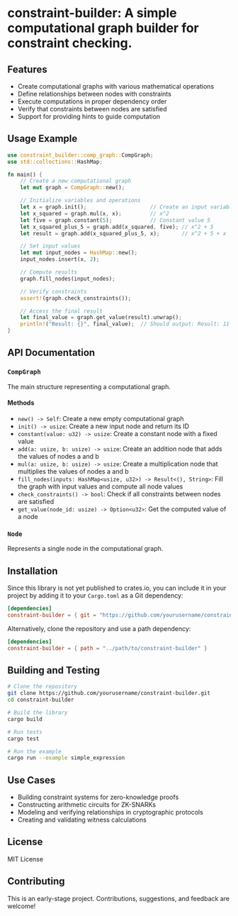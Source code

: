 # constraint-builder: A simple computational graph builder for constraint checking. 

## Features

- Create computational graphs with various mathematical operations
- Define relationships between nodes with constraints
- Execute computations in proper dependency order
- Verify that constraints between nodes are satisfied
- Support for providing hints to guide computation

## Usage Example

```rust
use constraint_builder::comp_graph::CompGraph;
use std::collections::HashMap;

fn main() {
    // Create a new computational graph
    let mut graph = CompGraph::new();

    // Initialize variables and operations
    let x = graph.init();                    // Create an input variable
    let x_squared = graph.mul(x, x);         // x^2
    let five = graph.constant(5);            // Constant value 5
    let x_squared_plus_5 = graph.add(x_squared, five); // x^2 + 5
    let result = graph.add(x_squared_plus_5, x);       // x^2 + 5 + x

    // Set input values
    let mut input_nodes = HashMap::new();
    input_nodes.insert(x, 2);

    // Compute results
    graph.fill_nodes(input_nodes);

    // Verify constraints
    assert!(graph.check_constraints());

    // Access the final result
    let final_value = graph.get_value(result).unwrap();
    println!("Result: {}", final_value);  // Should output: Result: 11 (2^2 + 5 + 2)
}
```

## API Documentation

### `CompGraph`

The main structure representing a computational graph.

#### Methods

- `new() -> Self`: Create a new empty computational graph
- `init() -> usize`: Create a new input node and return its ID
- `constant(value: u32) -> usize`: Create a constant node with a fixed value
- `add(a: usize, b: usize) -> usize`: Create an addition node that adds the values of nodes a and b
- `mul(a: usize, b: usize) -> usize`: Create a multiplication node that multiplies the values of nodes a and b
- `fill_nodes(inputs: HashMap<usize, u32>) -> Result<(), String>`: Fill the graph with input values and compute all node values
- `check_constraints() -> bool`: Check if all constraints between nodes are satisfied
- `get_value(node_id: usize) -> Option<u32>`: Get the computed value of a node

### `Node`

Represents a single node in the computational graph.

## Installation

Since this library is not yet published to crates.io, you can include it in your project by adding it to your `Cargo.toml` as a Git dependency:

```toml
[dependencies]
constraint-builder = { git = "https://github.com/yourusername/constraint-builder.git" }
```

Alternatively, clone the repository and use a path dependency:

```toml
[dependencies]
constraint-builder = { path = "../path/to/constraint-builder" }
```

## Building and Testing

```bash
# Clone the repository
git clone https://github.com/yourusername/constraint-builder.git
cd constraint-builder

# Build the library
cargo build

# Run tests
cargo test

# Run the example
cargo run --example simple_expression
```

## Use Cases

- Building constraint systems for zero-knowledge proofs
- Constructing arithmetic circuits for ZK-SNARKs
- Modeling and verifying relationships in cryptographic protocols
- Creating and validating witness calculations

## License

MIT License

## Contributing

This is an early-stage project. Contributions, suggestions, and feedback are welcome!
